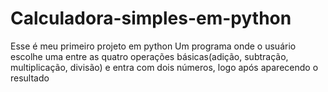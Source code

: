 # Calculadora-simples-em-python

Esse é meu primeiro projeto em python
Um programa onde o usuário escolhe uma entre as quatro operações básicas(adição, subtração, multiplicação, divisão) e entra com dois números, logo após aparecendo o resultado
